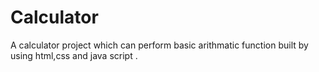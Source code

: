 # Calculator
A calculator project which can perform basic arithmatic function built by using html,css and java script .
